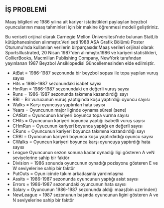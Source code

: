 ## İŞ PROBLEMİ

Maaş bilgileri ve 1986 yılına ait kariyer istatistikleri paylaşılan beyzbol 
oyuncularının maaş tahminleri için bir makine öğrenmesi modeli geliştiriniz.

Bu veriseti orijinal olarak Carnegie Mellon Üniversitesi'nde bulunan StatLib 
kütüphanesinden alınmıştır.Veri seti 1988 ASA Grafik Bölümü Poster Oturumu'nda
kullanılan verilerin birparçasıdır.Maaş verileri orijinal olarak SportsIllustrated, 
20 Nisan 1987'den alınmıştır.1986 ve kariyeri statistikleri, CollierBooks, 
Macmillan Publishing Company, NewYork tarafından yayınlanan 1987 Beyzbol 
Ansiklopedisi Güncellemesinden elde edilmiştir.

- AtBat = 1986-1987 sezonunda bir beyzbol sopası ile topa yapılan vuruş sayısı  
- Hits = 1986-1987 sezonundaki isabet sayısı  
- HmRun = 1986-1987 sezonundaki en değerli vuruş sayısı  
- Runs = 1986-1987 sezonunda takımına kazandırdığı sayı  
- RBI = Bir vurucunun vuruş yaptıgında koşu yaptırdığı oyuncu sayısı  
- Walks = Karşı oyuncuya yaptırılan hata sayısı  
- Years = Oyuncunun major liginde oynama süresi (sene)  
- CAtBat = Oyuncunun kariyeri boyunca topa vurma sayısı  
- CHits = Oyuncunun kariyeri boyunca yaptığı isabetli vuruş sayısı  
- CHmRun = Oyucunun kariyeri boyunca yaptığı en değerli sayısı  
- CRuns = Oyuncunun kariyeri boyunca takımına kazandırdığı sayı  
- CRBI = Oyuncunun kariyeri boyunca koşu yaptırdırdığı oyuncu sayısı  
- CWalks = Oyuncun kariyeri boyunca karşı oyuncuya yaptırdığı hata sayısı  
- League Oyuncunun sezon sonuna kadar oynadığı ligi gösteren A veN seviyelerine sahip bir faktör  
- Division = 1986 sonunda oyuncunun oynadığı pozisyonu gösteren E ve W seviyelerine sahip bir faktör  
- PutOuts = Oyun icinde takım arkadaşınla yardımlaşma  
- Assits = 1986-1987 sezonunda oyuncunun yaptığı asist sayısı  
- Errors = 1986-1987 sezonundaki oyuncunun hata sayısı  
- Salary = Oyuncunun 1986-1987 sezonunda aldığı maaş(bin uzerinden)  
- NewLeague = 1987 sezonunun başında oyuncunun ligini gösteren A ve N seviyelerine sahip bir faktör